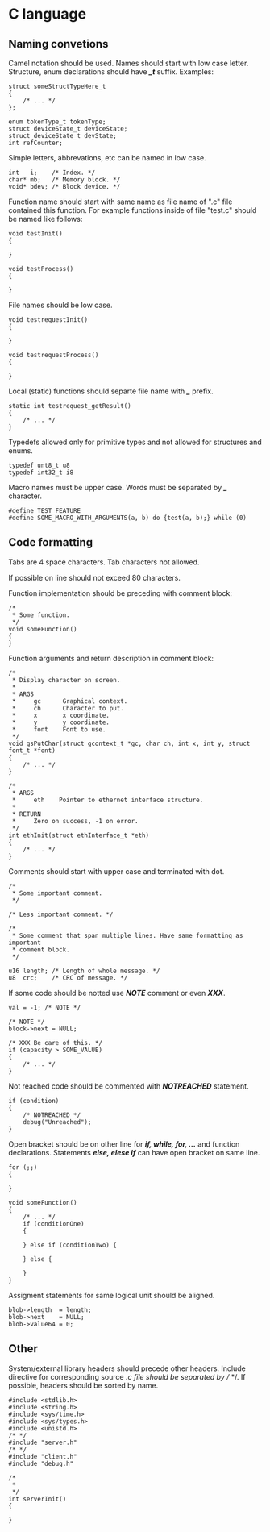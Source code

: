 
C language
==========

Naming convetions
-----------------

Camel notation should be used. Names should start with low case letter.
Structure, enum declarations should have ***\_t*** suffix.
Examples:

    struct someStructTypeHere_t
    {
        /* ... */
    };

    enum tokenType_t tokenType;
    struct deviceState_t deviceState;
    struct deviceState_t devState;
    int refCounter;

Simple letters, abbrevations, etc can be named  in low case.

    int   i;    /* Index. */
    char* mb;   /* Memory block. */
    void* bdev; /* Block device. */

Function name should start with same name as file name of ".c" file contained
this function. For example functions inside of file "test.c" should be named
like follows:

    void testInit()
    {

    }

    void testProcess()
    {

    }

File names should be low case.

    void testrequestInit()
    {

    }

    void testrequestProcess()
    {

    }


Local (static) functions should separte file name with ***\_*** prefix.

    static int testrequest_getResult()
    {
        /* ... */
    }

Typedefs allowed only for primitive types and not allowed for structures
and enums.

    typedef unt8_t u8
    typedef int32_t i8

Macro names must be upper case. Words must be separated by ***\_*** character.

    #define TEST_FEATURE
    #define SOME_MACRO_WITH_ARGUMENTS(a, b) do {test(a, b);} while (0)

Code formatting
---------------

Tabs are 4 space characters. Tab characters not allowed.

If possible on line should not exceed 80 characters.

Function implementation should be preceding with comment block:

    /*
     * Some function.
     */
    void someFunction()
    {
    }

Function arguments and return description in comment block:

    /*
     * Display character on screen.
     *
     * ARGS
     *     gc      Graphical context.
     *     ch      Character to put.
     *     x       x coordinate.
     *     y       y coordinate.
     *     font    Font to use.
     */
    void gsPutChar(struct gcontext_t *gc, char ch, int x, int y, struct font_t *font)
    {
        /* ... */
    }

    /*
     * ARGS
     *     eth    Pointer to ethernet interface structure.
     *
     * RETURN
     *     Zero on success, -1 on error.
     */
    int ethInit(struct ethInterface_t *eth)
    {
        /* ... */
    }

Comments should start with upper case and terminated with dot.

    /*
     * Some important comment.
     */

    /* Less important comment. */

    /*
     * Some comment that span multiple lines. Have same formatting as important
     * comment block.
     */

    u16 length; /* Length of whole message. */
    u8  crc;    /* CRC of message. */

If some code should be notted use ***NOTE*** comment or even ***XXX***.

    val = -1; /* NOTE */

    /* NOTE */
    block->next = NULL;

    /* XXX Be care of this. */
    if (capacity > SOME_VALUE)
    {
        /* ... */
    }

Not reached code should be commented with ***NOTREACHED*** statement.

    if (condition)
    {
        /* NOTREACHED */
        debug("Unreached");
    }
    
Open bracket should be on other line for ***if, while, for, ...*** and function
declarations. Statements ***else, elese if*** can have open bracket on same line.

    for (;;)
    {

    }

    void someFunction()
    {
        /* ... */
        if (conditionOne)
        {

        } else if (conditionTwo) {

        } else {

        }
    }

Assigment statements for same logical unit should be aligned.

    blob->length  = length;
    blob->next    = NULL;
    blob->value64 = 0;
    
Other
-----

System/external library headers should precede other headers.
Include directive for corresponding source *.c file should be separated by /* */.
If possible, headers should be sorted by name.

	#include <stdlib.h>
	#include <string.h>
    #include <sys/time.h>
    #include <sys/types.h>
    #include <unistd.h>
	/* */
	#include "server.h"
	/* */
	#include "client.h"
	#include "debug.h"

	/*
     *
     */
	int serverInit()
	{

	}


